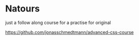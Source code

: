 # Natours
just a follow along course for a practise
for original

https://github.com/jonasschmedtmann/advanced-css-course
